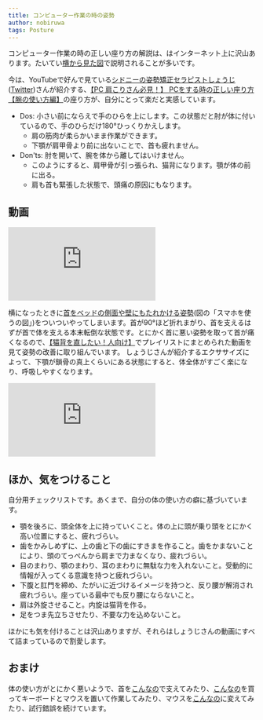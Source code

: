 ```yaml
---
title: コンピューター作業の時の姿勢
author: nobiruwa
tags: Posture
---
```


コンピューター作業の時の正しい座り方の解説は、はインターネット上に沢山あります。たいてい[横から見た図](https://www.nomorepainergonomics.com.au/blogs/no-more-pain-ergonomics/working-from-home-ergonomic-tips-checklist)で説明されることが多いです。

今は、YouTubeで好んで見ている[シドニーの姿勢矯正セラピストしょうじ](https://www.youtube.com/c/BalanceandPosture/featured)([Twitter](https://twitter.com/sugimorishoji))さんが紹介する、[【PC 肩こりさん必見！】 PCをする時の正しい座り方【腕の使い方編】](https://youtu.be/vne8q7Ano7c)の座り方が、自分にとって楽だと実感しています。

- Dos: 小さい前にならえで手のひらを上にします。この状態だと肘が体に付いているので、手のひらだけ180°ひっくりかえします。
  - 肩の筋肉が柔らかいまま作業ができます。
  - 下顎が肩甲骨より前に出ないことで、首も疲れません。
- Don'ts: 肘を開いて、腕を体から離してはいけません。
  - このようにすると、肩甲骨が引っ張られ、猫背になります。顎が体の前に出る。
  - 肩も首も緊張した状態で、頭痛の原因にもなります。

## 動画

<div class="video-container"><iframe class="video" src="https://www.youtube.com/embed/vne8q7Ano7c" frameborder="0" allow="accelerometer; autoplay; encrypted-media; gyroscope; picture-in-picture" allowfullscreen></iframe></div>

横になったときに[首をベッドの側面や壁にもたれかける姿勢](https://prtimes.jp/main/html/rd/p/000002693.000002535.html#p-iframe-image-59205-3)(図の「スマホを使うの図」)をついついやってしまいます。首が90°ほど折れまがり、首を支えるはずが首で体を支える本末転倒な状態です。とにかく首に悪い姿勢を取って首が痛くなるので、[【猫背を直したい！人向け】](https://www.youtube.com/watch?v=BAyWLMzZvHo&list=PLMPZ2x69J5noS3VR2h_VoUXvTpCKg3x1e)でプレイリストにまとめられた動画を見て姿勢の改善に取り組んでいます。
しょうじさんが紹介するエクササイズによって、下顎が鎖骨の真上くらいにある状態にすると、体全体がすごく楽になり、呼吸しやすくなります。

<div class="video-container"><iframe class="video" src="https://www.youtube.com/embed/WS-K-ZuskVM" frameborder="0" allow="accelerometer; autoplay; encrypted-media; gyroscope; picture-in-picture" allowfullscreen></iframe></div>

## ほか、気をつけること

自分用チェックリストです。あくまで、自分の体の使い方の癖に基づいています。

- 顎を後ろに、頭全体を上に持っていくこと。体の上に頭が乗り頭をとにかく高い位置にすると、疲れづらい。
- 歯をかみしめずに、上の歯と下の歯にすきまを作ること。歯をかまないことにより、頭のてっぺんから肩まで力まなくなり、疲れづらい。
- 目のまわり、顎のまわり、耳のまわりに無駄な力を入れないこと。受動的に情報が入ってくる意識を持つと疲れづらい。
- 下腹と肛門を締め、たがいに近づけるイメージを持つと、反り腰が解消され疲れづらい。座っている最中でも反り腰にならないこと。
- 肩は外旋させること。内旋は猫背を作る。
- 足をつま先立ちさせたり、不要な力を込めないこと。

ほかにも気を付けることは沢山ありますが、それらはしょうじさんの動画にすべて詰まっているので割愛します。

## おまけ

体の使い方がとにかく悪いようで、首を[こんなの](https://www.monotaro.com/g/01583712/)で支えてみたり、[こんなの](https://direct.sanwa.co.jp/ItemPage/200-HUS009)を買ってキーボードとマウスを置いて作業してみたり、マウスを[こんなの](https://www.nakabayashi.co.jp/product/detail/44172)に変えてみたり、試行錯誤を続けています。
